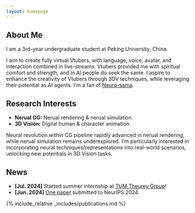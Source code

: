 ```yaml
---
layout: homepage
---
```


## About Me

I am a 3rd-year undergraduate student at Peking University, China.

I aim to create fully virtual Vtubers, with language, voice, avatar, and interaction combined in live-streams. Vtubers provided me with spiritual comfort and strength, and in AI people do seek the same. I aspire to enhance the creativity of Vtubers through 3DV techniques, while leveraging their potential as AI agents. I'm a fan of [Neuro-sama](https://virtualyoutuber.fandom.com/wiki/Neuro-sama).


## Research Interests

- **Nerual CG:** Nerual rendering & nerual simulation. 
- **3D Vision:** Digital human & character animation.

Neural revolution within CG pipeline rapidly advanced in nerual rendering, while nerual simulation remains underexplored. I'm particularly interested in incorporating neural techniques/representations into real-world scenarios, unlocking new potentials in 3D Vision tasks.

## News

- **[Jul. 2024]** Started summer internship at [TUM Theurey Group](https://ge.in.tum.de/)!
- **[Jun. 2024]** [One paper](https://motioncritic.github.io/) submitted to NeurIPS 2024.



<!-- - **[Sept. 2019]** Our paper about few-shot learning is accepted to NeurIPS 2019.
- **[Mar. 2019]** Our paper about few-shot learning is accepted to CVPR 2019. -->

{% include_relative _includes/publications.md %}

<!-- {% include_relative _includes/services.md %} -->
